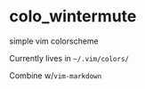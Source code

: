 # colo_wintermute
simple vim colorscheme

Currently lives in `~/.vim/colors/`

Combine w/`vim-markdown`
